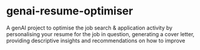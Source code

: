 # genai-resume-optimiser
A genAI project to optimise the job search &amp; application activity by personalising your resume for the job in question, generating a cover letter, providing descriptive insights and recommendations on how to improve
